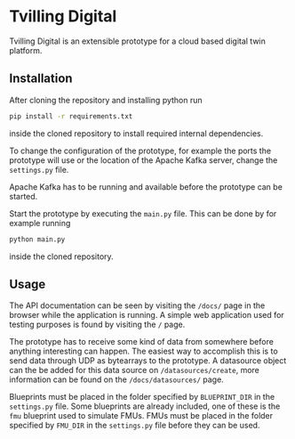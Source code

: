 # Tvilling Digital
Tvilling Digital is an extensible prototype for a cloud based digital twin platform.

## Installation
After cloning the repository and installing python run
```bash
pip install -r requirements.txt
```
inside the cloned repository to install required internal dependencies.

To change the configuration of the prototype, for example the ports the prototype will use or the location of the Apache Kafka server, change the `settings.py` file.

Apache Kafka has to be running and available before the prototype can be started.

Start the prototype by executing the `main.py` file.
This can be done by for example running
```bash
python main.py
```
inside the cloned repository.

## Usage
The API documentation can be seen by visiting the `/docs/` page in the browser while the application is running.
A simple web application used for testing purposes is found by visiting the `/` page.

The prototype has to receive some kind of data from somewhere before anything interesting can happen.
The easiest way to accomplish this is to send data through UDP as bytearrays to the prototype.
A datasource object can the be added for this data source on `/datasources/create`, more information can be found on the `/docs/datasources/` page.

Blueprints must be placed in the folder specified by `BLUEPRINT_DIR` in the `settings.py` file.
Some blueprints are already included, one of these is the `fmu` blueprint used to simulate FMUs.
FMUs must be placed in the folder specified by `FMU_DIR` in the `settings.py` file before they can be used.
